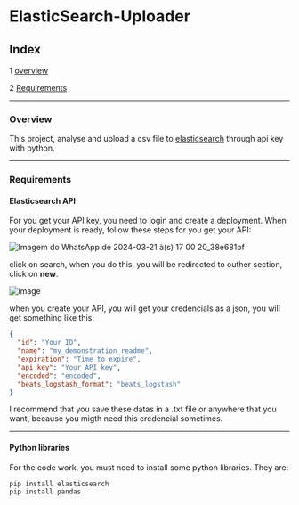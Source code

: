 # ElasticSearch-Uploader

## Index

1 [overview](#Overview)

2 [Requirements](#Requirements)


---

### Overview

This project, analyse and upload a csv file to [elasticsearch](https://www.elastic.co/guide/en/elasticsearch/reference/current/index.html) through api key with python.

---

### Requirements 

#### Elasticsearch API

  For you get your API key, you need to login and create a deployment. When your deployment is ready, follow these steps for you get your API:
  

  ![Imagem do WhatsApp de 2024-03-21 à(s) 17 00 20_38e681bf](https://github.com/kaykRodr1gu3s/Elasticsearch-Uploader/assets/110197812/c9ae114f-6b66-4394-bdef-3f1c9d87bdc1)


click on search, when you do this, you will be redirected to outher section, click on **new**.


![image](https://github.com/kaykRodr1gu3s/Elasticsearch-Uploader/assets/110197812/eddaad96-b9a2-4a19-b040-1c5d431611c7)

when you create your API, you will get your credencials as a json, you will get something like this:



```json
{
  "id": "Your ID",
  "name": "my_demonstration_readme",
  "expiration": "Time to expire",
  "api_key": "Your API key",
  "encoded": "encoded",
  "beats_logstash_format": "beats_logstash"
}
```

I recommend that you save these datas in a .txt file or anywhere that you want, because you migth need this credencial sometimes.

---

#### Python libraries

For the code work, you must need to install some python libraries. They are:


```
pip install elasticsearch
pip install pandas
```

